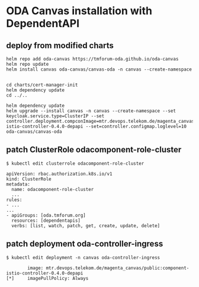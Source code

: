 # ODA Canvas installation with DependentAPI


## deploy from modified charts

```
helm repo add oda-canvas https://tmforum-oda.github.io/oda-canvas
helm repo update
helm install canvas oda-canvas/canvas-oda -n canvas --create-namespace 


cd charts/cert-manager-init
helm dependency update
cd ../..

helm dependency update
helm upgrade --install canvas -n canvas --create-namespace --set keycloak.service.type=ClusterIP --set controller.deployment.compconImage=mtr.devops.telekom.de/magenta_canvas/public:component-istio-controller-0.4.0-depapi --set=controller.configmap.loglevel=10 oda-canvas/canvas-oda
```



## patch ClusterRole odacomponent-role-cluster

```
$ kubectl edit clusterrole odacomponent-role-cluster
```

```
apiVersion: rbac.authorization.k8s.io/v1
kind: ClusterRole
metadata:
  name: odacomponent-role-cluster
  ...
rules:
- ...
...
- apiGroups: [oda.tmforum.org]
  resources: [dependentapis]
  verbs: [list, watch, patch, get, create, update, delete]    
```

## patch deployment oda-controller-ingress

```
$ kubectl edit deployment -n canvas oda-controller-ingress
```

```
        image: mtr.devops.telekom.de/magenta_canvas/public:component-istio-controller-0.4.0-depapi
[*]     imagePullPolicy: Always
```
